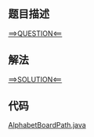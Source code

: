 ## 题目描述

[==>QUESTION<==](https://leetcode.cn/problems/alphabet-board-path/description/)

## 解法

[==>SOLUTION<==](https://leetcode.cn/problems/alphabet-board-path/solutions/2105828/zi-mu-ban-shang-de-lu-jing-by-leetcode-s-c30t/)

## 代码

[AlphabetBoardPath.java](https://github.com/Marshal7cc/leetcode-java/blob/master/src/matrix/AlphabetBoardPath.java)


